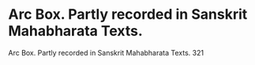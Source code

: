 # Arc Box. Partly recorded in Sanskrit Mahabharata Texts.

Arc Box. Partly recorded in Sanskrit Mahabharata Texts.
321